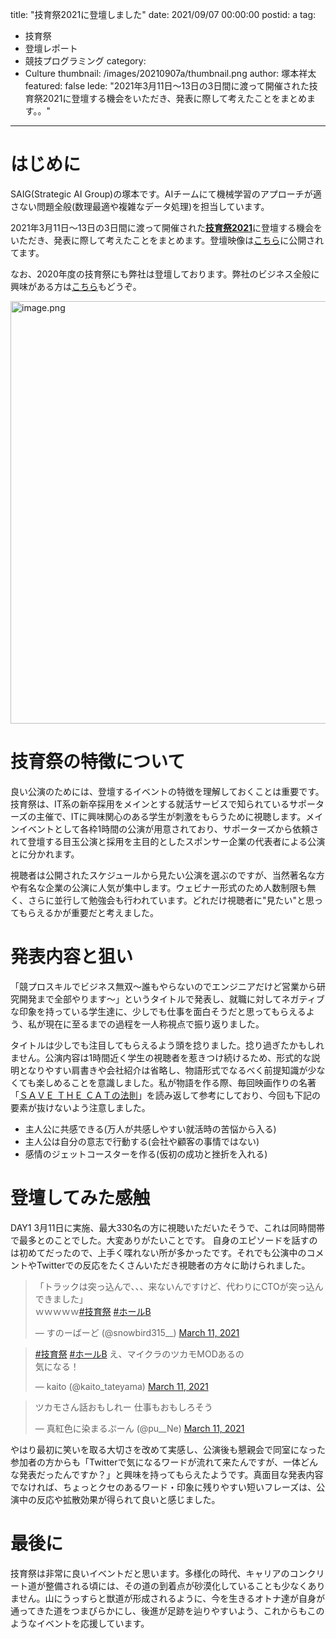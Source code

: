 title: "技育祭2021に登壇しました"
date: 2021/09/07 00:00:00
postid: a
tag:
  - 技育祭
  - 登壇レポート
  - 競技プログラミング
category:
  - Culture
thumbnail: /images/20210907a/thumbnail.png
author: 塚本祥太
featured: false
lede: "2021年3月11日～13日の3日間に渡って開催された技育祭2021に登壇する機会をいただき、発表に際して考えたことをまとめます。。"
---
# はじめに

SAIG(Strategic AI Group)の塚本です。AIチームにて機械学習のアプローチが適さない問題全般(数理最適や複雑なデータ処理)を担当しています。

2021年3月11日～13日の3日間に渡って開催された[**技育祭2021**](https://talent.supporterz.jp/geeksai/2021/)に登壇する機会をいただき、発表に際して考えたことをまとめます。登壇映像は[こちら](https://www.youtube.com/watch?v=HQFCDmgiOeA)に公開されてます。

なお、2020年度の技育祭にも弊社は登壇しております。弊社のビジネス全般に興味がある方は[こちら](https://www.youtube.com/watch?v=7ihC17EW2bc)もどうぞ。

<img src="/images/20210907a/image.png" alt="image.png" width="1200" height="676" loading="lazy">


# 技育祭の特徴について

良い公演のためには、登壇するイベントの特徴を理解しておくことは重要です。技育祭は、IT系の新卒採用をメインとする就活サービスで知られているサポーターズの主催で、ITに興味関心のある学生が刺激をもらうために視聴します。メインイベントとして各枠1時間の公演が用意されており、サポーターズから依頼されて登壇する目玉公演と採用を主目的としたスポンサー企業の代表者による公演とに分かれます。

視聴者は公開されたスケジュールから見たい公演を選ぶのですが、当然著名な方や有名な企業の公演に人気が集中します。ウェビナー形式のため人数制限も無く、さらに並行して勉強会も行われています。どれだけ視聴者に"見たい"と思ってもらえるかが重要だと考えました。

# 発表内容と狙い

「競プロスキルでビジネス無双～誰もやらないのでエンジニアだけど営業から研究開発まで全部やります～」というタイトルで発表し、就職に対してネガティブな印象を持っている学生達に、少しでも仕事を面白そうだと思ってもらえるよう、私が現在に至るまでの過程を一人称視点で振り返りました。

タイトルは少しでも注目してもらえるよう頭を捻りました。捻り過ぎたかもしれません。公演内容は1時間近く学生の視聴者を惹きつけ続けるため、形式的な説明となりやすい肩書きや会社紹介は省略し、物語形式でなるべく前提知識が少なくても楽しめることを意識しました。私が物語を作る際、毎回映画作りの名著「[ＳＡＶＥ ＴＨＥ ＣＡＴの法則](https://www.amazon.co.jp/%EF%BC%B3%EF%BC%A1%EF%BC%B6%EF%BC%A5-%EF%BC%B4%EF%BC%A8%EF%BC%A5-%EF%BC%A3%EF%BC%A1%EF%BC%B4%E3%81%AE%E6%B3%95%E5%89%87-%EF%BC%B3%EF%BC%A1%EF%BC%B6%EF%BC%A5-%EF%BC%B4%EF%BC%A8%EF%BC%A5-%EF%BC%A3%EF%BC%A1%EF%BC%B4%E3%81%AE%E6%B3%95%E5%89%87-%E3%83%96%E3%83%AC%E3%82%A4%E3%82%AF%E3%83%BB%E3%82%B9%E3%83%8A%E3%82%A4%E3%83%80%E3%83%BC-ebook/dp/B0776P5DX8)」を読み返して参考にしており、今回も下記の要素が抜けないよう注意しました。

- 主人公に共感できる(万人が共感しやすい就活時の苦悩から入る)
- 主人公は自分の意志で行動する(会社や顧客の事情ではない)
- 感情のジェットコースターを作る(仮初の成功と挫折を入れる)

# 登壇してみた感触

DAY1 3月11日に実施、最大330名の方に視聴いただいたそうで、これは同時間帯で最多とのことでした。大変ありがたいことです。
自身のエピソードを話すのは初めてだったので、上手く喋れない所が多かったです。それでも公演中のコメントやTwitterでの反応をたくさんいただき視聴者の方々に助けられました。

<blockquote class="twitter-tweet"><p lang="ja" dir="ltr">「トラックは突っ込んで、、、来ないんですけど、代わりにCTOが突っ込んできました」<br>ｗｗｗｗｗ<a href="https://twitter.com/hashtag/%E6%8A%80%E8%82%B2%E7%A5%AD?src=hash&amp;ref_src=twsrc%5Etfw">#技育祭</a> <a href="https://twitter.com/hashtag/%E3%83%9B%E3%83%BC%E3%83%ABB?src=hash&amp;ref_src=twsrc%5Etfw">#ホールB</a></p>&mdash; すのーばーど (@snowbird315__) <a href="https://twitter.com/snowbird315__/status/1369924212324851713?ref_src=twsrc%5Etfw">March 11, 2021</a></blockquote>

<blockquote class="twitter-tweet"><p lang="ja" dir="ltr"><a href="https://twitter.com/hashtag/%E6%8A%80%E8%82%B2%E7%A5%AD?src=hash&amp;ref_src=twsrc%5Etfw">#技育祭</a> <a href="https://twitter.com/hashtag/%E3%83%9B%E3%83%BC%E3%83%ABB?src=hash&amp;ref_src=twsrc%5Etfw">#ホールB</a> え、マイクラのツカモMODあるの<br>気になる！</p>&mdash; kaito (@kaito_tateyama) <a href="https://twitter.com/kaito_tateyama/status/1369925736643973121?ref_src=twsrc%5Etfw">March 11, 2021</a></blockquote>

<blockquote class="twitter-tweet"><p lang="ja" dir="ltr">ツカモさん話おもしれー 仕事もおもしろそう</p>&mdash; 真紅色に染まるぷーん (@pu__Ne) <a href="https://twitter.com/pu__Ne/status/1369935555413217284?ref_src=twsrc%5Etfw">March 11, 2021</a></blockquote>

 <script async src="https://platform.twitter.com/widgets.js" charset="utf-8"></script>

やはり最初に笑いを取る大切さを改めて実感し、公演後も懇親会で同室になった参加者の方からも「Twitterで気になるワードが流れて来たんですが、一体どんな発表だったんですか？」と興味を持ってもらえたようです。真面目な発表内容でなければ、ちょっとクセのあるワード・印象に残りやすい短いフレーズは、公演中の反応や拡散効果が得られて良いと感じました。

# 最後に

技育祭は非常に良いイベントだと思います。多様化の時代、キャリアのコンクリート道が整備される頃には、その道の到着点が砂漠化していることも少なくありません。山にうっすらと獣道が形成されるように、今を生きるオトナ達が自身が通ってきた道をつまびらかにし、後進が足跡を辿りやすいよう、これからもこのようなイベントを応援しています。
